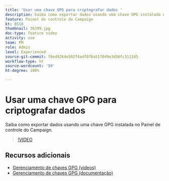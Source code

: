 ```yaml
---
title: 'Usar uma chave GPG para criptografar dados '
description: Saiba como exportar dados usando uma chave GPG instalada no Painel de controle do Campaign.
feature: Painel de controle do Campaign
kt: 8518
thumbnail: 36399.jpg
doc-type: feature video
activity: use
team: PM
role: Admin
level: Experienced
source-git-commit: f8ed9264e592f4adf070a517049e3d36fc3112d5
workflow-type: ht
source-wordcount: '59'
ht-degree: 100%

---
```


# Usar uma chave GPG para criptografar dados

Saiba como exportar dados usando uma chave GPG instalada no Painel de controle do Campaign.

>[!VIDEO](https://video.tv.adobe.com/v/36399?quality=12)

## Recursos adicionais

* [Gerenciamento de chaves GPG (vídeos)](./gpg-key-management-overview.md)
* [Gerenciamento de chaves GPG (documentação)](https://experienceleague.adobe.com/docs/control-panel/using/instances-settings/gpg-keys-management.html?lang=pt-BR)
